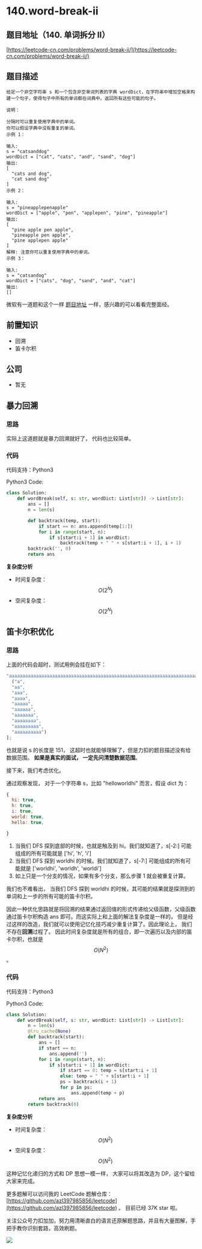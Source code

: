 # 140.word-break-ii

## 题目地址（140. 单词拆分 II）

[https://leetcode-cn.com/problems/word-break-ii/](https://leetcode-cn.com/problems/word-break-ii/)

## 题目描述

```text
给定一个非空字符串 s 和一个包含非空单词列表的字典 wordDict，在字符串中增加空格来构建一个句子，使得句子中所有的单词都在词典中。返回所有这些可能的句子。

说明：

分隔时可以重复使用字典中的单词。
你可以假设字典中没有重复的单词。
示例 1：

输入:
s = "catsanddog"
wordDict = ["cat", "cats", "and", "sand", "dog"]
输出:
[
  "cats and dog",
  "cat sand dog"
]
示例 2：

输入:
s = "pineapplepenapple"
wordDict = ["apple", "pen", "applepen", "pine", "pineapple"]
输出:
[
  "pine apple pen apple",
  "pineapple pen apple",
  "pine applepen apple"
]
解释: 注意你可以重复使用字典中的单词。
示例 3：

输入:
s = "catsandog"
wordDict = ["cats", "dog", "sand", "and", "cat"]
输出:
[]
```

微软有一道题和这个一样 [题目地址](https://github.com/azl397985856/fe-interview/issues/153) 一样，感兴趣的可以看看完整面经。

## 前置知识

* 回溯
* 笛卡尔积

## 公司

* 暂无

## 暴力回溯

### 思路

实际上这道题就是暴力回溯就好了， 代码也比较简单。

### 代码

代码支持：Python3

Python3 Code:

```python
class Solution:
    def wordBreak(self, s: str, wordDict: List[str]) -> List[str]:
        ans = []
        n = len(s)

        def backtrack(temp, start):
            if start == n: ans.append(temp[1:])
            for i in range(start, n):
                if s[start:i + 1] in wordDict:
                    backtrack(temp + " " + s[start:i + 1], i + 1)
        backtrack('', 0)
        return ans
```

**复杂度分析**

* 时间复杂度：$$O(2^N)$$
* 空间复杂度：$$O(2^N)$$

## 笛卡尔积优化

### 思路

上面的代码会超时，测试用例会挂在如下：

```javascript
"aaaaaaaaaaaaaaaaaaaaaaaaaaaaaaaaaaaaaaaaaaaaaaaaaaaaaaaaaaaaaaaaaaaaaaaaaaabaaaaaaaaaaaaaaaaaaaaaaaaaaaaaaaaaaaaaaaaaaaaaaaaaaaaaaaaaaaaaaaaaaaaaaaaaaa"[
  ("a",
  "aa",
  "aaa",
  "aaaa",
  "aaaaa",
  "aaaaaa",
  "aaaaaaa",
  "aaaaaaaa",
  "aaaaaaaaa",
  "aaaaaaaaaa")
];
```

也就是说 s 的长度是 151， 这超时也就能够理解了，但是力扣的题目描述没有给数据范围。 **如果是真实的面试， 一定先问清楚数据范围**。

接下来，我们考虑优化。

通过观察发现， 对于一个字符串 s，比如 "helloworldhi" 而言，假设 dict 为：

```javascript
{
  hi: true,
  h: true,
  i: true,
  world: true,
  hello: true,

}
```

1. 当我们 DFS 探到底部的时候，也就是触及到 hi。我们就知道了，s\[-2:\] 可能组成的所有可能就是 \['hi', 'h', 'i'\]
2. 当我们 DFS 探到 worldhi 的时候。我们就知道了，s\[-7:\] 可能组成的所有可能就是 \['worldhi', 'worldh', 'worldi'\]
3. 如上只是一个分支的情况，如果有多个分支，那么步骤 1 就会被重复计算。

我们也不难看出， 当我们 DFS 探到 worldhi 的时候，其可能的结果就是探测到的单词和上一步的所有可能的笛卡尔积。

因此一种优化思路就是将回溯的结果通过返回值的形式传递给父级函数，父级函数通过笛卡尔积构造 ans 即可。而这实际上和上面的解法复杂度是一样的， 但是经过这样的改造，我们就可以使用记忆化技巧减少重复计算了。因此理论上， 我们不存在**回溯**过程了。 因此时间复杂度就是所有的组合，即一次遍历以及内部的笛卡尔积，也就是 $$O(N ^ 2)$$。

### 代码

代码支持：Python3

Python3 Code:

```python
class Solution:
    def wordBreak(self, s: str, wordDict: List[str]) -> List[str]:
        n = len(s)
        @lru_cache(None)
        def backtrack(start):
            ans = []
            if start == n:
                ans.append('')
            for i in range(start, n):
                if s[start:i + 1] in wordDict:
                    if start == 0: temp = s[start:i + 1]
                    else: temp = " " + s[start:i + 1]
                    ps = backtrack(i + 1)
                    for p in ps:
                        ans.append(temp + p)
            return ans
        return backtrack(0)
```

**复杂度分析**

* 时间复杂度：$$O(N^2)$$
* 空间复杂度：$$O(N^2)$$

这种记忆化递归的方式和 DP 思想一模一样， 大家可以将其改造为 DP，这个留给大家来完成。

更多题解可以访问我的 LeetCode 题解仓库：[https://github.com/azl397985856/leetcode](https://github.com/azl397985856/leetcode) 。 目前已经 37K star 啦。

关注公众号力扣加加，努力用清晰直白的语言还原解题思路，并且有大量图解，手把手教你识别套路，高效刷题。

![](https://tva1.sinaimg.cn/large/007S8ZIlly1gfcuzagjalj30p00dwabs.jpg)

